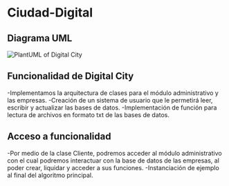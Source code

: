 # Ciudad-Digital
## Diagrama UML
![PlantUML of Digital City](https://www.plantuml.com/plantuml/png/dLHBRjim4Dth58IxIPowGBVE9gsJ0WNw2U3iYi8OaHDt2efKXfHHeEYfUeHUh9GvOXG5SJxUM7oQzzvmFZeB4JXsZQsqXH2KMbb25_5tfT9liVA6jdx_VEAlaIE4ZOKw0nSXTeOWHUVpHnSYnKxJlx-koX1eR2FmqN4-XguctkXTEbT_AgX3PD1HPUlFtdJMP-EJzrsuwT30qJb4lrn79hSzli-vv4JIqGUXVV5DpPBE2Y9kFHFauoMZ9fyaClETQSXHBnPfvvNm5MYD1lcYQHa3g25nfHbXG0jewQOZCy9LaXVzJr1x1Yl2GWZUagQuPrZqwYZ_BzNNN5iXlLPh2NGHbqDB1bV6I0mi8Prvhaf9yQfZ2X7kfhZjW0tmgclxz4A4sgAcfkScXpNoBadw8PSMji02fdXv6WVsTk9NveMaB292BcYccf8fXwIo_xll5S0-539sMVa6EM5tBBHFBG8kuv8KW9dwAnNic_f-V3eIagw6OJQkg9LDSBp1lkHWVCY8fH0t1X-2W-GP9fkK6uK2ZvOj0pjq1ddJiZV3p0dK2mfKr293BTYmTmDMUZuPaJBsA-yYWqoAN5nUNIK9-9aAbPTGq7FiUzRkTttoQWqMc1A1N1JeCkb5qEGTXgaGXTOxgcqohhst2AvaM_eRIgBxkIogVeTeF9UK2xDqzPROpvq18ySFK3FfSbyXMxoEAf6OjZ-YCiIe8tcdAbaUjLZ8PqgzikHmoMXE-uStjRVcDEAls4ELn2nI-EGxSuYcRddby_4qcxBAJmmVR-BJA6Mj3iTNPPjwJcdVOT8TJcdS8qP3WUQ9CndgJDmoefjGCrWDrPfFSpnC6rVjcTHIlVduYe_IgidqpDxEUeNPV3OCxU1Tsmwd6ZrMJMhp0eLopPUGorqJzvdKCtIcQ-n_)

## Funcionalidad de Digital City
-Implementamos la arquitectura de clases para el módulo administrativo y las empresas.
-Creación de un sistema de usuario que le permetirá leer, escribir y actualizar las bases de datos.
-Implementación de función para lectura de archivos en formato txt de las bases de datos.

## Acceso a funcionalidad
-Por medio de la clase Cliente, podremos acceder al módulo administrativo con el cual podremos interactuar con la base de datos de las empresas, al poder crear, liquidar y acceder a sus funciones.
-Instanciación de ejemplo al final del algoritmo principal.
